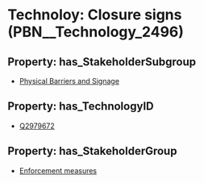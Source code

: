 # Technoloy: __Closure signs__ (PBN__Technology_2496)

## Property: has_StakeholderSubgroup

* [Physical Barriers and Signage](PBN__TechSubgroup_132)

## Property: has_TechnologyID

* [Q2979672](Q2979672)

## Property: has_StakeholderGroup

* [Enforcement measures](PBN__TechGroup_7)

